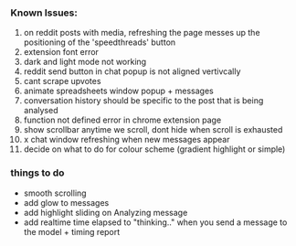 ### Known Issues:
1. on reddit posts with media, refreshing the page messes up the positioning of the 'speedthreads' button
2. extension font error
3. dark and light mode not working
4. reddit send button in chat popup is not aligned vertivcally
5. cant scrape upvotes
6. animate spreadsheets window popup + messages
7. conversation history should be specific to the post that is being analysed
8. function not defined error in chrome extension page
9. show scrollbar anytime we scroll, dont hide when scroll is exhausted
10. x chat window refreshing when new messages appear
11. decide on what to do for colour scheme (gradient highlight or simple)


### things to do
- smooth scrolling
- add glow to messages
- add highlight sliding on Analyzing message
- add realtime time elapsed to "thinking.." when you send a message to the model + timing report